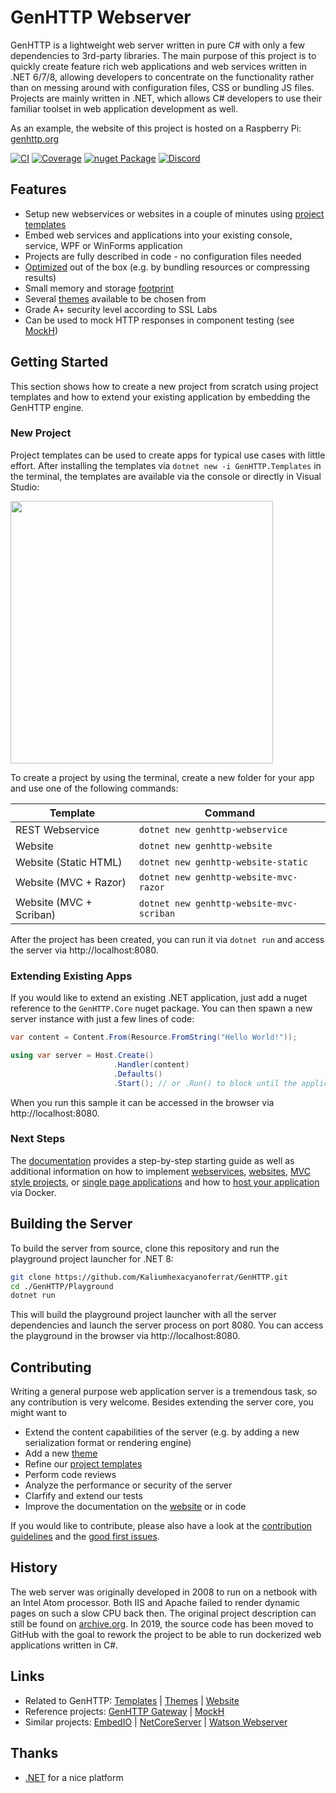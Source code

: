 # GenHTTP Webserver

GenHTTP is a lightweight web server written in pure C# with only a few dependencies to 3rd-party libraries. The main purpose of this project is to quickly create feature rich web applications and web services written in .NET 6/7/8, allowing developers to concentrate on the functionality rather than on messing around with configuration files, CSS or bundling JS files. Projects are mainly written in .NET, which allows C# developers to use their familiar toolset in web application development as well.

As an example, the website of this project is hosted on a Raspberry Pi: [genhttp.org](https://genhttp.org/)

[![CI](https://github.com/Kaliumhexacyanoferrat/GenHTTP/actions/workflows/ci.yml/badge.svg)](https://github.com/Kaliumhexacyanoferrat/GenHTTP/actions/workflows/ci.yml) [![Coverage](https://sonarcloud.io/api/project_badges/measure?project=GenHTTP&metric=coverage)](https://sonarcloud.io/dashboard?id=GenHTTP) [![nuget Package](https://img.shields.io/nuget/v/GenHTTP.Core.svg)](https://www.nuget.org/packages/GenHTTP.Core/) [](https://discord.gg/cW6tPJS7nt) [![Discord](https://discordapp.com/api/guilds/1177529388229734410/widget.png?style=shield)](https://discord.gg/GwtDyUpkpV)

## Features

- Setup new webservices or websites in a couple of minutes using [project templates](https://genhttp.org/documentation/content/templates)
- Embed web services and applications into your existing console, service, WPF or WinForms application
- Projects are fully described in code - no configuration files needed
- [Optimized](https://genhttp.org/features) out of the box (e.g. by bundling resources or compressing results)
- Small memory and storage [footprint](https://genhttp.org/features#footprint)
- Several [themes](https://github.com/Kaliumhexacyanoferrat/GenHTTP.Themes) available to be chosen from
- Grade A+ security level according to SSL Labs
- Can be used to mock HTTP responses in component testing (see [MockH](https://github.com/Kaliumhexacyanoferrat/MockH))

## Getting Started

This section shows how to create a new project from scratch using project templates and how to extend your existing application by embedding the GenHTTP engine.

### New Project

Project templates can be used to create apps for typical use cases with little effort. After installing the templates via `dotnet new -i GenHTTP.Templates` in the terminal, the templates are available via the console or directly in Visual Studio:

<img src="https://user-images.githubusercontent.com/4992119/146939721-2970d28c-61bc-4a9a-b924-d483f97c8d8e.png" style="width: 30em;" />

To create a project by using the terminal, create a new folder for your app and use one of the following commands:

| Template | Command |
|---|---|
| REST Webservice | `dotnet new genhttp-webservice` |
| Website | `dotnet new genhttp-website` |
| Website (Static HTML) | `dotnet new genhttp-website-static`  |
| Website (MVC + Razor) | `dotnet new genhttp-website-mvc-razor`  |
| Website (MVC + Scriban)  | `dotnet new genhttp-website-mvc-scriban`  |

After the project has been created, you can run it via `dotnet run` and access the server via http://localhost:8080.

### Extending Existing Apps

If you would like to extend an existing .NET application, just add a nuget reference to the `GenHTTP.Core` nuget package. You can then spawn a new server instance with just a few lines of code:

```csharp
var content = Content.From(Resource.FromString("Hello World!"));

using var server = Host.Create()
                       .Handler(content)
                       .Defaults()
                       .Start(); // or .Run() to block until the application is shut down
```

When you run this sample it can be accessed in the browser via http://localhost:8080. 

### Next Steps

The [documentation](https://genhttp.org/documentation/) provides a step-by-step starting guide as well as additional information on how to implement [webservices](https://genhttp.org/documentation/content/webservices), [websites](https://genhttp.org/documentation/content/websites), [MVC style projects](https://genhttp.org/documentation/content/controllers), or [single page applications](https://genhttp.org/documentation/content/single-page-applications) and how to [host your application](https://genhttp.org/documentation/hosting/) via Docker.

## Building the Server

To build the server from source, clone this repository and run the playground project launcher for .NET 8:

```sh
git clone https://github.com/Kaliumhexacyanoferrat/GenHTTP.git
cd ./GenHTTP/Playground
dotnet run
```

This will build the playground project launcher with all the server dependencies and launch the server process on port 8080. You can access the playground in the browser via http://localhost:8080.

## Contributing

Writing a general purpose web application server is a tremendous task, so any contribution is very welcome. Besides extending the server core, you might want to

- Extend the content capabilities of the server (e.g. by adding a new serialization format or rendering engine)
- Add a new [theme](https://github.com/Kaliumhexacyanoferrat/GenHTTP.Themes)
- Refine our [project templates](https://genhttp.org/documentation/content/templates)
- Perform code reviews
- Analyze the performance or security of the server
- Clarfify and extend our tests
- Improve the documentation on the [website](https://genhttp.org/) or in code

If you would like to contribute, please also have a look at the [contribution guidelines](https://github.com/Kaliumhexacyanoferrat/GenHTTP/blob/master/CONTRIBUTING.md) and the [good first issues](https://github.com/Kaliumhexacyanoferrat/GenHTTP/issues?q=is%3Aopen+is%3Aissue+label%3A%22good+first+issue%22).

## History

The web server was originally developed in 2008 to run on a netbook with an Intel Atom processor. Both IIS and Apache failed to render dynamic pages on such a slow CPU back then. The original project description can still be found on [archive.org](https://web.archive.org/web/20100706192130/http://gene.homeip.net/GenHTTPWebsite/). In 2019, the source code has been moved to GitHub with the goal to rework the project to be able to run dockerized web applications written in C#.

## Links

- Related to GenHTTP: [Templates](https://github.com/Kaliumhexacyanoferrat/GenHTTP.Templates) | [Themes](https://github.com/Kaliumhexacyanoferrat/GenHTTP.Themes) | [Website](https://github.com/Kaliumhexacyanoferrat/GenHTTP.Website)
- Reference projects: [GenHTTP Gateway](https://github.com/Kaliumhexacyanoferrat/GenHTTP.Gateway) | [MockH](https://github.com/Kaliumhexacyanoferrat/MockH)
- Similar projects: [EmbedIO](https://github.com/unosquare/embedio) | [NetCoreServer](https://github.com/chronoxor/NetCoreServer) | [Watson Webserver](https://github.com/jchristn/WatsonWebserver)

## Thanks

- [.NET](https://github.com/dotnet/core) for a nice platform
